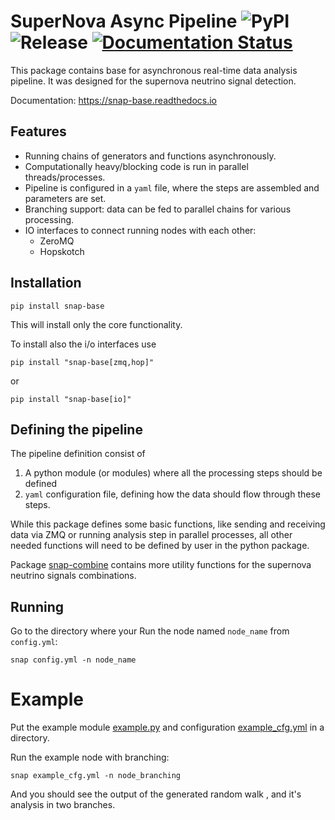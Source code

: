 # SuperNova Async Pipeline ![PyPI](https://img.shields.io/pypi/v/snap-base) ![Release](https://img.shields.io/github/v/release/Sheshuk/snap-base?include_prereleases) [![Documentation Status](https://readthedocs.org/projects/snap-base/badge/?version=latest)](https://snap-base.readthedocs.io/en/latest/?badge=latest)

This package contains base for asynchronous real-time data analysis pipeline.
It was designed for the supernova neutrino signal detection.

Documentation: https://snap-base.readthedocs.io

## Features
* Running chains of generators and functions asynchronously.
* Computationally heavy/blocking code is run in parallel threads/processes.
* Pipeline is configured in a `yaml` file, where the steps are assembled and parameters are set.
* Branching support: data can be fed to parallel chains for various processing.
* IO interfaces to connect running nodes with each other: 
  * ZeroMQ
  * Hopskotch

## Installation

```shell
pip install snap-base
```
This will install only the core functionality.

To install also the i/o interfaces use

```shell
pip install "snap-base[zmq,hop]"
```
or
```shell
pip install "snap-base[io]"
```

## Defining the pipeline
The pipeline definition consist of

1. A python module (or modules) where all the processing steps should be defined
2. `yaml` configuration file, defining how the data should flow through these steps.

While this package defines some basic functions, like sending and receiving data via ZMQ or running analysis step in parallel processes,
all other needed functions will need to be defined by user in the python package.

Package [snap-combine](https://github.com/Sheshuk/snap-combine) contains more utility functions for the supernova neutrino signals combinations.

## Running

Go to the directory where your 
Run the node named `node_name` from `config.yml`:
```shell
snap config.yml -n node_name
```

# Example

Put the example module [example.py](example/example.py) and configuration [example_cfg.yml](example/example_cfg.yml) in a directory.

Run the example node with branching:
```shell
snap example_cfg.yml -n node_branching
```
And you should see the output of the generated random walk , and it's analysis in two branches.

